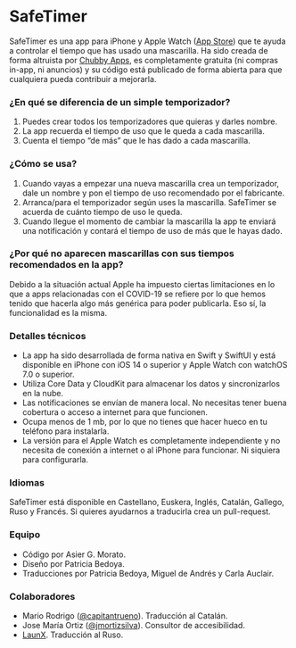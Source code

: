 # SafeTimer

SafeTimer es una app para iPhone y Apple Watch ([App Store](https://apps.apple.com/app/apple-store/id1512032981?pt=121500132&ct=github&mt=8)) que te ayuda a controlar el tiempo que has usado una mascarilla. Ha sido creada de forma altruista por [Chubby Apps](https://chubbyapps.com), es completamente gratuita (ni compras in-app, ni anuncios) y su código está publicado de forma abierta para que cualquiera pueda contribuir a mejorarla.

### ¿En qué se diferencia de un simple temporizador?

1. Puedes crear todos los temporizadores que quieras y darles nombre.
2. La app recuerda el tiempo de uso que le queda a cada mascarilla.
3. Cuenta el tiempo “de más” que le has dado a cada mascarilla.

### ¿Cómo se usa?

1. Cuando vayas a empezar una nueva mascarilla crea un temporizador, dale un nombre y pon el tiempo de uso recomendado por el fabricante.
2. Arranca/para el temporizador según uses la mascarilla. SafeTimer se acuerda de cuánto tiempo de uso le queda.
3. Cuando llegue el momento de cambiar la mascarilla la app te enviará una notificación y contará el tiempo de uso de más que le hayas dado.

### ¿Por qué no aparecen mascarillas con sus tiempos recomendados en la app?

Debido a la situación actual Apple ha impuesto ciertas limitaciones en lo que a apps relacionadas con el COVID-19 se refiere por lo que hemos tenido que hacerla algo más genérica para poder publicarla. Eso sí, la funcionalidad es la misma.

### Detalles técnicos

- La app ha sido desarrollada de forma nativa en Swift y SwiftUI y está disponible en iPhone con iOS 14 o superior y Apple Watch con watchOS 7.0 o superior.
- Utiliza Core Data y CloudKit para almacenar los datos y sincronizarlos en la nube.
- Las notificaciones se envían de manera local. No necesitas tener buena cobertura o acceso a internet para que funcionen.
- Ocupa menos de 1 mb, por lo que no tienes que hacer hueco en tu teléfono para instalarla.
- La versión para el Apple Watch es completamente independiente y no necesita de conexión a internet o al iPhone para funcionar. Ni siquiera para configurarla.

### Idiomas

SafeTimer está disponible en Castellano, Euskera, Inglés, Catalán, Gallego, Ruso y Francés. Si quieres ayudarnos a traducirla crea un pull-request.

### Equipo

- Código por Asier G. Morato.
- Diseño por Patricia Bedoya.
- Traducciones por Patricia Bedoya, Miguel de Andrés y Carla Auclair.

### Colaboradores
- Mario Rodrigo ([@capitantrueno](https://github.com/capitantrueno)). Traducción al Catalán.
- Jose María Ortiz ([‪@jmortizsilva‬](https://twitter.com/jmortizsilva)). Consultor de accesibilidad.
- [LaunX](https://www.reddit.com/user/LaunX). Traducción al Ruso.
